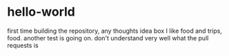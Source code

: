 # hello-world
first time building the repository, any thoughts idea box
I like food and trips, food.
another test is going on.
don't understand very well what the pull requests is

